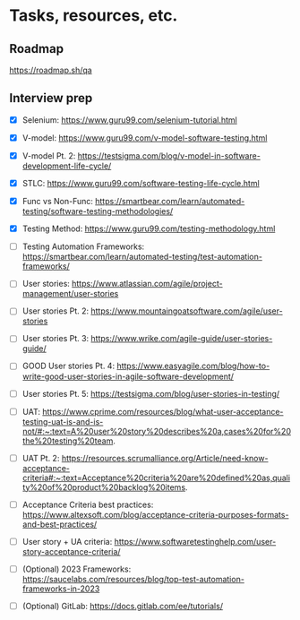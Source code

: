 # Tasks, resources, etc.

## Roadmap

https://roadmap.sh/qa

## Interview prep

- [x] Selenium: https://www.guru99.com/selenium-tutorial.html

- [x] V-model: https://www.guru99.com/v-model-software-testing.html

- [X] V-model Pt. 2: https://testsigma.com/blog/v-model-in-software-development-life-cycle/

- [x] STLC: https://www.guru99.com/software-testing-life-cycle.html

- [x] Func vs Non-Func: https://smartbear.com/learn/automated-testing/software-testing-methodologies/

- [x] Testing Method: https://www.guru99.com/testing-methodology.html

- [ ] Testing Automation Frameworks: https://smartbear.com/learn/automated-testing/test-automation-frameworks/

- [ ] User stories: https://www.atlassian.com/agile/project-management/user-stories

- [ ] User stories Pt. 2: https://www.mountaingoatsoftware.com/agile/user-stories

- [ ] User stories Pt. 3: https://www.wrike.com/agile-guide/user-stories-guide/

- [ ] GOOD User stories Pt. 4: https://www.easyagile.com/blog/how-to-write-good-user-stories-in-agile-software-development/

- [ ] User stories Pt. 5:
https://testsigma.com/blog/user-stories-in-testing/

- [ ] UAT: https://www.cprime.com/resources/blog/what-user-acceptance-testing-uat-is-and-is-not/#:~:text=A%20user%20story%20describes%20a,cases%20for%20the%20testing%20team.

- [ ] UAT Pt. 2: https://resources.scrumalliance.org/Article/need-know-acceptance-criteria#:~:text=Acceptance%20criteria%20are%20defined%20as,quality%20of%20product%20backlog%20items.

- [ ] Acceptance Criteria best practices: https://www.altexsoft.com/blog/acceptance-criteria-purposes-formats-and-best-practices/

- [ ] User story + UA criteria: https://www.softwaretestinghelp.com/user-story-acceptance-criteria/

- [ ] (Optional) 2023 Frameworks: https://saucelabs.com/resources/blog/top-test-automation-frameworks-in-2023

- [ ] (Optional) GitLab: https://docs.gitlab.com/ee/tutorials/
